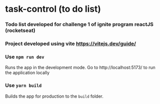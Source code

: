# task-control (to do list)

### Todo list developed for challenge 1 of ignite program reactJS (rocketseat)
### Project developed using vite https://vitejs.dev/guide/

###  Use `npm run dev`
Runs the app in the development mode. Go to http://localhost:5173/ to run the application locally

### Use `yarn build`
Builds the app for production to the `build` folder.<br />
